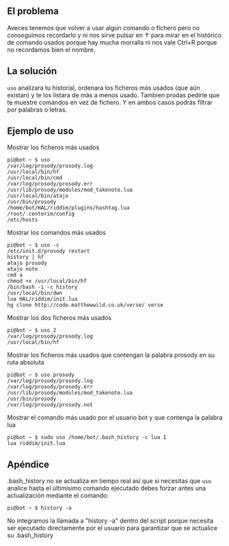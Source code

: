 ## El problema ##

Aveces tenemos que volver a usar algún comando o fichero pero no conseguimos recordarlo y ni nos sirve pulsar en ↑ para mirar en el histórico de comando usados porque hay mucha morralla ni nos vale Ctrl+R porque no recordamos bien el nombre.

## La solución ##

`uso` analizara tu historial, ordenara los ficheros más usados (que aún existan) y te los listara de más a menos usado. Tambien prodas pedirle que te muestre comandos en vez de fichero. Y en ambos casos podrás filtrar por palabras o letras.

## Ejemplo de uso ##

Mostrar los ficheros más usados

    pi@bot ~ $ uso
    /var/log/prosody/prosody.log
    /usr/local/bin/hf
    /usr/local/bin/cmd
    /var/log/prosody/prosody.err
    /usr/lib/prosody/modules/mod_takenote.lua
    /usr/local/bin/atajo
    /usr/bin/prosody
    /home/bot/HAL/riddim/plugins/hashtag.lua
    /root/.centerim/config
    /etc/hosts

Mostrar los comandos más usados

    pi@bot ~ $ uso -c
    /etc/init.d/prosody restart
    history | hf
    atajo prosody
    atajo note
    cmd a
    chmod +x /usr/local/bin/hf
    /bin/bash -i -c history
    /usr/local/bin/dwn
    lua HAL/riddim/init.lua
    hg clone http://code.matthewwild.co.uk/verse/ verse

Mostrar los dos ficheros más usados

    pi@bot ~ $ uso 2
    /var/log/prosody/prosody.log
    /usr/local/bin/hf

Mostrar los ficheros más usados que contengan la palabra prosody en su ruta absoluta

    pi@bot ~ $ uso prosody
    /var/log/prosody/prosody.log
    /var/log/prosody/prosody.err
    /usr/lib/prosody/modules/mod_takenote.lua
    /usr/bin/prosody
    /var/log/prosody/prosody.not

Mostrar el comando más usado por el usuario bot y que contenga la palabra lua

    pi@bot ~ $ sudo uso /home/bot/.bash_history -c lua 1
    lua riddim/init.lua

## Apéndice ##

.bash_history no se actualiza en tiempo real así que si necesitas que `uso` analice hasta el últimisimo comando ejecutado debes forzar antes una actualización mediante el comando:
	
    pi@bot ~ $ history -a

No integramos la llamada a "history -a" dentro del script porque necesita ser ejecutado directamente por el usuario para garantizar que se actualice su .bash_history
